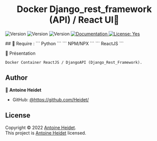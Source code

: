 <h1 align="center">Docker Django_rest_framework (API) / React UI👋</h1>
<p>
  <img alt="Version" src="https://img.shields.io/badge/Python-3776AB?style=for-the-badge&logo=python&logoColor=white">
  <img alt="Version" src="https://img.shields.io/badge/version-1-blue.svg?cacheSeconds=2592000" />
  <img alt="Version" src="https://badges.aleen42.com/src/react.svg">
  <a href="https://github.com/Heidet/Python-Service-Cx_Freeze" target="_blank">
    <img alt="Documentation" src="https://img.shields.io/badge/documentation-yes-brightgreen.svg" />
  </a>
  <a href="yes" target="_blank">
    <img alt="License: Yes" src="https://img.shields.io/badge/documentation-yes-brightgreen.svg" />
  </a>
</p>
## 📝 Require : 
``` Python ```
``` NPM/NPX ```	
``` ReactJS ```	


📝 Présentation
```  
Docker Container ReactJS / DjangoAPI (Django_Rest_Framework).
```	


## Author
👤 **Antoine Heidet** 
* GitHub: [@https:\/\/github.com\/Heidet\/](https://github.com/Heidet)

## License
Copyright © 2022 [Antoine Heidet](https://github.com/Heidet).<br />
This project is [Antoine Heidet](https://github.com/Heidet) licensed.